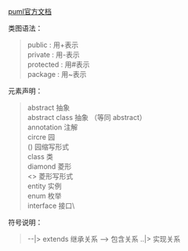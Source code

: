 [puml官方文档](https://plantuml.com/zh/)

类图语法：
> public    : 用+表示 \
> private   : 用-表示 \
> protected : 用#表示 \
> package   : 用~表示

元素声明：
> abstract       抽象 \
> abstract class 抽象 （等同 abstract）\
> annotation     注解\
> circre         园\
> ()             园缩写形式\
> class          类\
> diamond        菱形\
> <>             菱形写形式\
> entity         实例\
> enum           枚举\
> interface      接口\


符号说明：
> --|>  extends 继承关系
> -->   包含关系 
> ..|>  实现关系